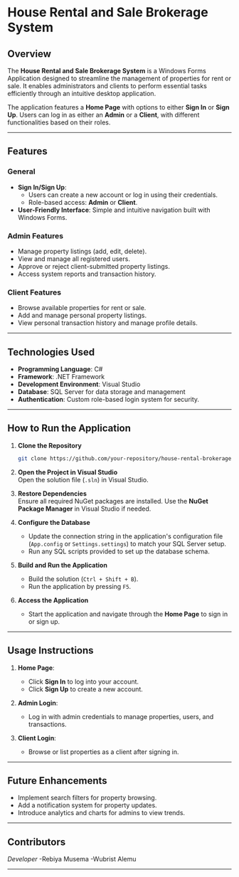 # House Rental and Sale Brokerage System

## Overview

The **House Rental and Sale Brokerage System** is a Windows Forms Application designed to streamline the management of properties for rent or sale. It enables administrators and clients to perform essential tasks efficiently through an intuitive desktop application.

The application features a **Home Page** with options to either **Sign In** or **Sign Up**. Users can log in as either an **Admin** or a **Client**, with different functionalities based on their roles.

---

## Features

### General
- **Sign In/Sign Up**: 
  - Users can create a new account or log in using their credentials.
  - Role-based access: **Admin** or **Client**.
- **User-Friendly Interface**: Simple and intuitive navigation built with Windows Forms.

### Admin Features
- Manage property listings (add, edit, delete).
- View and manage all registered users.
- Approve or reject client-submitted property listings.
- Access system reports and transaction history.

### Client Features
- Browse available properties for rent or sale.
- Add and manage personal property listings.
- View personal transaction history and manage profile details.

---

## Technologies Used

- **Programming Language**: C#
- **Framework**: .NET Framework
- **Development Environment**: Visual Studio
- **Database**: SQL Server for data storage and management
- **Authentication**: Custom role-based login system for security.

---

## How to Run the Application

1. **Clone the Repository**  
   ```bash
   git clone https://github.com/your-repository/house-rental-brokerage.git
   ```

2. **Open the Project in Visual Studio**  
   Open the solution file (`.sln`) in Visual Studio.

3. **Restore Dependencies**  
   Ensure all required NuGet packages are installed. Use the **NuGet Package Manager** in Visual Studio if needed.

4. **Configure the Database**  
   - Update the connection string in the application's configuration file (`App.config` or `Settings.settings`) to match your SQL Server setup.
   - Run any SQL scripts provided to set up the database schema.

5. **Build and Run the Application**  
   - Build the solution (`Ctrl + Shift + B`).
   - Run the application by pressing `F5`.

6. **Access the Application**  
   - Start the application and navigate through the **Home Page** to sign in or sign up.

---

## Usage Instructions

1. **Home Page**:
   - Click **Sign In** to log into your account.
   - Click **Sign Up** to create a new account.

2. **Admin Login**:
   - Log in with admin credentials to manage properties, users, and transactions.

3. **Client Login**:
   - Browse or list properties as a client after signing in.

---

## Future Enhancements

- Implement search filters for property browsing.
- Add a notification system for property updates.
- Introduce analytics and charts for admins to view trends.

---

## Contributors

*Developer*
-Rebiya Musema
-Wubrist Alemu

---
